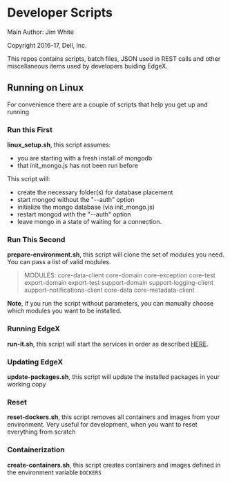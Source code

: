 # Developer Scripts

Main Author: Jim White

Copyright 2016-17, Dell, Inc.

This repos contains scripts, batch files, JSON used in REST calls and other miscellaneous items used by developers buiding EdgeX.

## Running on Linux

For convenience there are a couple of scripts that help you get up and running

### Run this First

**linux_setup.sh**, this script assumes:

* you are starting with a fresh install of mongodb
* that init_mongo.js has not been run before  

This script will:

* create the necessary folder(s) for database placement
* start mongod without the "--auth" option
* initialize the mongo database (via init_mongo.js)
* restart mongod with the "--auth" option
* leave mongo in a state of waiting for a connection.

### Run This Second

**prepare-environment.sh**, this script will clone the set of modules you need. You can pass a list of valid modules.

>MODULES: core-data-client core-domain core-exception core-test 
>export-domain export-test support-domain support-logging-client 
>support-notifications-client core-data core-metadata-client

**Note**, if you run the script without parameters, you can manually choose which modules you want to be installed.

### Running EdgeX

**run-it.sh**, this script will start the services
in order as described [HERE](https://docs.edgexfoundry.org/Ch-GettingStartedUsers.html).

### Updating EdgeX

**update-packages.sh**, this script will update the installed packages in your working copy

### Reset

**reset-dockers.sh**, this script removes all containers and images from your environment. Very useful for development, when you want to reset everything from scratch

### Containerization

**create-containers.sh**, this script creates containers and images defined in the environment variable `DOCKERS`
